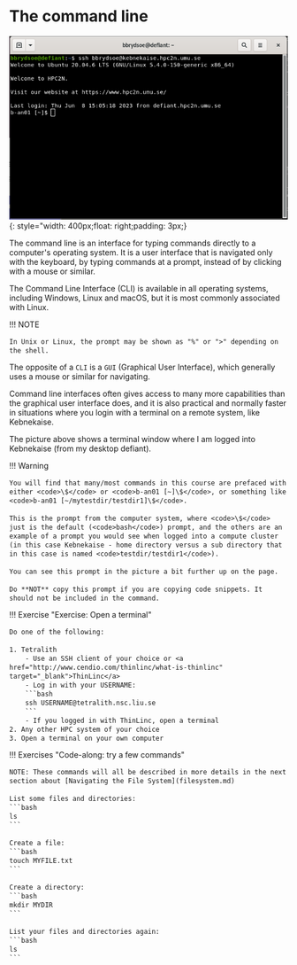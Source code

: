 # The command line

![Terminal](images/terminal.png){: style="width: 400px;float: right;padding: 3px;}

The command line is an interface for typing commands directly to a computer's operating system. It is a user interface that is navigated only with the keyboard, by typing commands at a prompt, instead of by clicking with a mouse or similar. 

The Command Line Interface (CLI) is available in all operating systems, including Windows, Linux and macOS, but it is most commonly associated with Linux. 

!!! NOTE 

    In Unix or Linux, the prompt may be shown as "%" or ">" depending on the shell.

The opposite of a <code>CLI</code> is a <code>GUI</code> (Graphical User Interface), which generally uses a mouse or similar for navigating. 

Command line interfaces often gives access to many more capabilities than the graphical user interface does, and it is also practical and normally faster in situations where you login with a terminal on a remote system, like Kebnekaise. 

The picture above shows a terminal window where I am logged into Kebnekaise (from my desktop defiant). 

!!! Warning 

    You will find that many/most commands in this course are prefaced with either <code>\$</code> or <code>b-an01 [~]\$</code>, or something like <code>b-an01 [~/mytestdir/testdir1]\$</code>. 

    This is the prompt from the computer system, where <code>\$</code> just is the default (<code>bash</code>) prompt, and the others are an example of a prompt you would see when logged into a compute cluster (in this case Kebnekaise - home directory versus a sub directory that in this case is named <code>testdir/testdir1</code>).

    You can see this prompt in the picture a bit further up on the page. 

    Do **NOT** copy this prompt if you are copying code snippets. It should not be included in the command. 

!!! Exercise "Exercise: Open a terminal" 

    Do one of the following: 

    1. Tetralith
        - Use an SSH client of your choice or <a href="http://www.cendio.com/thinlinc/what-is-thinlinc" target="_blank">ThinLinc</a>
        - Log in with your USERNAME: 
        ```bash
        ssh USERNAME@tetralith.nsc.liu.se
        ```
        - If you logged in with ThinLinc, open a terminal
    2. Any other HPC system of your choice
    3. Open a terminal on your own computer 

!!! Exercises "Code-along: try a few commands"

    NOTE: These commands will all be described in more details in the next section about [Navigating the File System](filesystem.md) 

    List some files and directories:
    ```bash
    ls
    ```

    Create a file:
    ```bash
    touch MYFILE.txt
    ```

    Create a directory:
    ```bash
    mkdir MYDIR
    ```

    List your files and directories again: 
    ```bash
    ls
    ```
 
